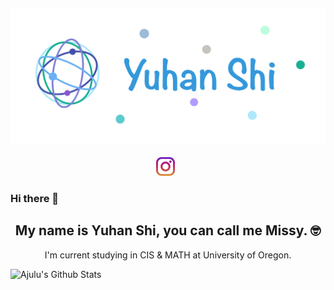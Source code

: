 ## [![missy shi's header](https://github.com/missystem/missystem/blob/main/images/Note%20Nov%201%2C%202020.png)](https://missyshi.com)

<p align='center'>
<a href="https://instagram.com/yuhan.study"><img height="30" src="https://github.com/missystem/missystem/blob/main/images/instagram.jpg?raw=true"></a>&nbsp;&nbsp;
</p>

### Hi there 👋
<h2 align="center">My name is Yuhan Shi, you can call me Missy. 🤓</h2>
<p align="center">I'm current studying in CIS & MATH at University of Oregon.</p>
<!--
**missystem/missystem** is a ✨ _special_ ✨ repository because its `README.md` (this file) appears on your GitHub profile.

Here are some ideas to get you started:

- 🔭 I’m currently working on ...
- 🌱 I’m currently learning ...
- 👯 I’m looking to collaborate on ...
- 🤔 I’m looking for help with ...
- 💬 Ask me about ...
- 📫 How to reach me: ...
- 😄 Pronouns: ...
- ⚡ Fun fact: ...
-->



<!-- ### 📰 Blog Posts -->
<!-- BLOG-POST-LIST:START -->

<!-- BLOG-POST-LIST:END -->

![Ajulu's Github Stats](https://github-readme-stats.vercel.app/api?username=missystem&show_icons=true&theme=radical)
